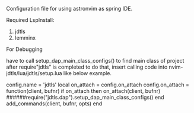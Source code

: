 Configuration file for using astronvim as spring IDE.


Required LspInstall:

1. jdtls
2. lemminx





For Debugging

have to call setup_dap_main_class_configs() to find main class of project after require"jdtls" is completed
to do that, insert calling code
into nvim-jdtls/lua/jdtls/setup.lua
like below example.

config.name = 'jdtls'
local on_attach = config.on_attach
config.on_attach = function(client, bufnr)
  if on_attach then
    on_attach(client, bufnr)
    ######require("jdtls.dap").setup_dap_main_class_configs()
  end
  add_commands(client, bufnr, opts)
end

